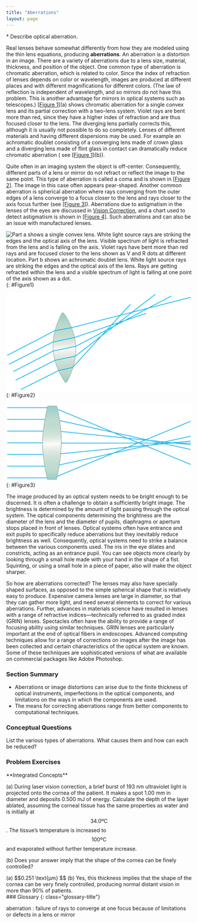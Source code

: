 ```yaml
---
title: "Aberrations"
layout: page
---
```


<div class="abstract" markdown="1">
* Describe optical aberration.
</div>

Real lenses behave somewhat differently from how they are modeled using the thin
lens equations, producing **aberrations**. An aberration is a distortion in an
image. There are a variety of aberrations due to a lens size, material,
thickness, and position of the object. One common type of aberration is
chromatic aberration, which is related to color. Since the index of refraction
of lenses depends on color or wavelength, images are produced at different
places and with different magnifications for different colors. (The law of
reflection is independent of wavelength, and so mirrors do not have this
problem. This is another advantage for mirrors in optical systems such as
telescopes.) [[Figure 1]](#Figure1)(a) shows chromatic aberration for a single
convex lens and its partial correction with a two-lens system. Violet rays are
bent more than red, since they have a higher index of refraction and are thus
focused closer to the lens. The diverging lens partially corrects this, although
it is usually not possible to do so completely. Lenses of different materials
and having different dispersions may be used. For example an achromatic doublet
consisting of a converging lens made of crown glass and a diverging lens made of
flint glass in contact can dramatically reduce chromatic aberration (
see [[Figure 1]](#Figure1)(b)).

Quite often in an imaging system the object is off-center. Consequently,
different parts of a lens or mirror do not refract or reflect the image to the
same point. This type of aberration is called a coma and is shown
in [[Figure 2]](#Figure2). The image in this case often appears pear-shaped.
Another common aberration is spherical aberration where rays converging from the
outer edges of a lens converge to a focus closer to the lens and rays closer to
the axis focus further (see [[Figure 3]](#Figure3)). Aberrations due to
astigmatism in the lenses of the eyes are discussed
in [Vision Correction](../contents/ch26VisionCorrection), and a chart used to detect astigmatism is shown
in [[Figure 4]](../contents/ch26VisionCorrection#Figure4). Such aberrations and can also be an
issue with manufactured lenses.

![Part a shows a single convex lens. White light source rays are striking the edges and the optical axis of the lens. Visible spectrum of light is refracted from the lens and is falling on the axis. Violet rays have bent more than red rays and are focused closer to the lens shown as V and R dots at different location. Part b shows an achromatic doublet lens. White light source rays are striking the edges and the optical axis of the lens. Rays are getting refracted within the lens and a visible spectrum of light is falling at one point of the axis shown as a dot.](../resources/Figure_26_06_01.jpg "(a) Chromatic aberration is caused by the dependence of a lens&#x2019;s index of refraction on color (wavelength). The lens is more powerful for violet (V) than for red (R), producing images with different locations and magnifications. (b) Multiple-lens systems can partially correct chromatic aberrations, but they may require lenses of different materials and add to the expense of optical systems such as cameras.")
{: #Figure1}

![The image shows a biconvex lens. Rays originating from points not on the optical axis are striking the lens. Pairs of the rays converge at different focus points, but there is no one point where all rays converge.](../resources/Figure_26_06_02.jpg "A coma is an aberration caused by an object that is off-center, often resulting in a pear-shaped image. The rays originate from points that are not on the optical axis and they do not converge at one common focal point.")
{: #Figure2}

![The image shows a spherical converging lens. Light rays are hitting the lens and converging at different points. These focus positions are dependent on which zone of the lens the light hits.](../resources/Figure_26_06_03.jpg "Spherical aberration is caused by rays focusing at different distances from the lens.")
{: #Figure3}

The image produced by an optical system needs to be bright enough to be
discerned. It is often a challenge to obtain a sufficiently bright image. The
brightness is determined by the amount of light passing through the optical
system. The optical components determining the brightness are the diameter of
the lens and the diameter of pupils, diaphragms or aperture stops placed in
front of lenses. Optical systems often have entrance and exit pupils to
specifically reduce aberrations but they inevitably reduce brightness as well.
Consequently, optical systems need to strike a balance between the various
components used. The iris in the eye dilates and constricts, acting as an
entrance pupil. You can see objects more clearly by looking through a small hole
made with your hand in the shape of a fist. Squinting, or using a small hole in
a piece of paper, also will make the object sharper.

So how are aberrations corrected? The lenses may also have specially shaped
surfaces, as opposed to the simple spherical shape that is relatively easy to
produce. Expensive camera lenses are large in diameter, so that they can gather
more light, and need several elements to correct for various aberrations.
Further, advances in materials science have resulted in lenses with a range of
refractive indices—technically referred to as graded index (GRIN) lenses.
Spectacles often have the ability to provide a range of focusing ability using
similar techniques. GRIN lenses are particularly important at the end of optical
fibers in endoscopes. Advanced computing techniques allow for a range of
corrections on images after the image has been collected and certain
characteristics of the optical system are known. Some of these techniques are
sophisticated versions of what are available on commercial packages like Adobe
Photoshop.

### Section Summary

* Aberrations or image distortions can arise due to the finite thickness of
  optical instruments, imperfections in the optical components, and limitations
  on the ways in which the components are used.
* The means for correcting aberrations range from better components to
  computational techniques.

### Conceptual Questions

<div class="exercise" data-element-type="conceptual-questions">
<div class="problem" markdown="1">
List the various types of aberrations. What causes them and how can each be reduced?

</div>
</div>

### Problem Exercises

<div class="exercise" data-element-type="problems-exercises">
<div class="problem" markdown="1">
**Integrated Concepts**

(a) During laser vision correction, a brief burst of 193 nm ultraviolet light is
projected onto the cornea of the patient. It makes a spot 1.00 mm in diameter
and deposits 0.500 mJ of energy. Calculate the depth of the layer ablated,
assuming the corneal tissue has the same properties as water and is initially at
$$34.0 \text{ºC} $$ . The tissue’s temperature is increased to $$100 \text{ºC}
$$ and evaporated without further temperature increase.

(b) Does your answer imply that the shape of the cornea can be finely
controlled?

</div>
<div class="solution" data-element-type="problems-exercises" markdown="1">
(a)  $$0.251 \text{μm} $$
(b) Yes, this thickness implies that the shape of the cornea can be very finely controlled, producing normal distant vision in more than 90% of patients.

</div>
</div>

<div class="glossary" markdown="1">
### Glossary
{: class="glossary-title"}

aberration
: failure of rays to converge at one focus because of limitations or defects in
a lens or mirror

</div>
